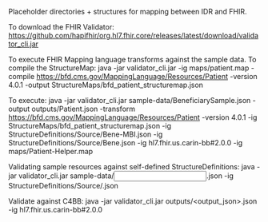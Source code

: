 Placeholder directories + structures for mapping between IDR and FHIR.

To download the FHIR Validator:
https://github.com/hapifhir/org.hl7.fhir.core/releases/latest/download/validator_cli.jar

To execute FHIR Mapping language transforms against the sample data.
To compile the StructureMap:
java -jar validator_cli.jar -ig maps/patient.map -compile https://bfd.cms.gov/MappingLanguage/Resources/Patient -version 4.0.1 -output StructureMaps/bfd_patient_structuremap.json 

To execute:
java -jar validator_cli.jar sample-data/BeneficiarySample.json -output outputs/Patient.json -transform https://bfd.cms.gov/MappingLanguage/Resources/Patient -version 4.0.1 -ig StructureMaps/bfd_patient_structuremap.json -ig StructureDefinitions/Source/Bene-MBI.json -ig StructureDefinitions/Source/Bene.json -ig hl7.fhir.us.carin-bb#2.0.0 -ig maps/Patient-Helper.map


Validating sample resources against self-defined StructureDefinitions:
java -jar validator_cli.jar sample-data/<input>.json -ig StructureDefinitions/Source/<applicable structure definition>.json

Validate against C4BB:
java -jar validator_cli.jar outputs/<output_json>.json -ig hl7.fhir.us.carin-bb#2.0.0

